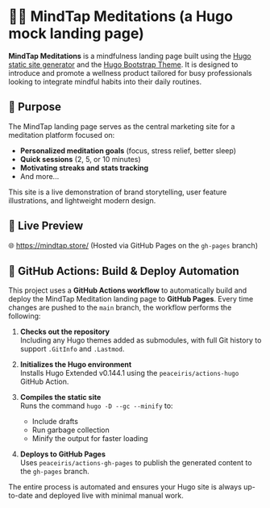 # 🧘‍♀️ MindTap Meditations (a Hugo mock landing page)

**MindTap Meditations** is a mindfulness landing page built using the [Hugo static site generator](https://gohugo.io/) and the [Hugo Bootstrap Theme](https://github.com/filipecarneiro/hugo-bootstrap-theme). It is designed to introduce and promote a wellness product tailored for busy professionals looking to integrate mindful habits into their daily routines.

## 🌟 Purpose

The MindTap landing page serves as the central marketing site for a meditation platform focused on:

- **Personalized meditation goals** (focus, stress relief, better sleep)
- **Quick sessions** (2, 5, or 10 minutes)
- **Motivating streaks and stats tracking**
- And more...

This site is a live demonstration of brand storytelling, user feature illustrations, and lightweight modern design.

## 🚀 Live Preview

🌐 https://mindtap.store/
(Hosted via GitHub Pages on the `gh-pages` branch)

## 🔄 GitHub Actions: Build & Deploy Automation

This project uses a **GitHub Actions workflow** to automatically build and deploy the MindTap Meditation landing page to **GitHub Pages**. Every time changes are pushed to the `main` branch, the workflow performs the following:

1. **Checks out the repository**  
   Including any Hugo themes added as submodules, with full Git history to support `.GitInfo` and `.Lastmod`.

2. **Initializes the Hugo environment**  
   Installs Hugo Extended v0.144.1 using the `peaceiris/actions-hugo` GitHub Action.

3. **Compiles the static site**  
   Runs the command `hugo -D --gc --minify` to:
   - Include drafts
   - Run garbage collection
   - Minify the output for faster loading

4. **Deploys to GitHub Pages**  
   Uses `peaceiris/actions-gh-pages` to publish the generated content to the `gh-pages` branch.

The entire process is automated and ensures your Hugo site is always up-to-date and deployed live with minimal manual work.

